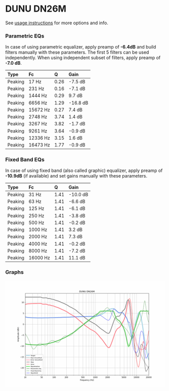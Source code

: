 # DUNU DN26M
See [usage instructions](https://github.com/jaakkopasanen/AutoEq#usage) for more options and info.

### Parametric EQs
In case of using parametric equalizer, apply preamp of **-6.4dB** and build filters manually
with these parameters. The first 5 filters can be used independently.
When using independent subset of filters, apply preamp of **-7.0 dB**.

| Type    | Fc       |    Q | Gain     |
|:--------|:---------|:-----|:---------|
| Peaking | 17 Hz    | 0.26 | -7.5 dB  |
| Peaking | 231 Hz   | 0.16 | -7.1 dB  |
| Peaking | 1444 Hz  | 0.29 | 9.7 dB   |
| Peaking | 6656 Hz  | 1.29 | -16.8 dB |
| Peaking | 15672 Hz | 0.27 | 7.4 dB   |
| Peaking | 2748 Hz  | 3.74 | 1.4 dB   |
| Peaking | 3267 Hz  | 3.82 | -1.7 dB  |
| Peaking | 9261 Hz  | 3.64 | -0.9 dB  |
| Peaking | 12336 Hz | 3.15 | 1.6 dB   |
| Peaking | 16473 Hz | 1.77 | -0.9 dB  |

### Fixed Band EQs
In case of using fixed band (also called graphic) equalizer, apply preamp of **-10.9dB**
(if available) and set gains manually with these parameters.

| Type    | Fc       |    Q | Gain     |
|:--------|:---------|:-----|:---------|
| Peaking | 31 Hz    | 1.41 | -10.0 dB |
| Peaking | 63 Hz    | 1.41 | -6.6 dB  |
| Peaking | 125 Hz   | 1.41 | -6.1 dB  |
| Peaking | 250 Hz   | 1.41 | -3.8 dB  |
| Peaking | 500 Hz   | 1.41 | -0.2 dB  |
| Peaking | 1000 Hz  | 1.41 | 3.2 dB   |
| Peaking | 2000 Hz  | 1.41 | 7.3 dB   |
| Peaking | 4000 Hz  | 1.41 | -0.2 dB  |
| Peaking | 8000 Hz  | 1.41 | -7.2 dB  |
| Peaking | 16000 Hz | 1.41 | 11.1 dB  |

### Graphs
![](./DUNU%20DN26M.png)